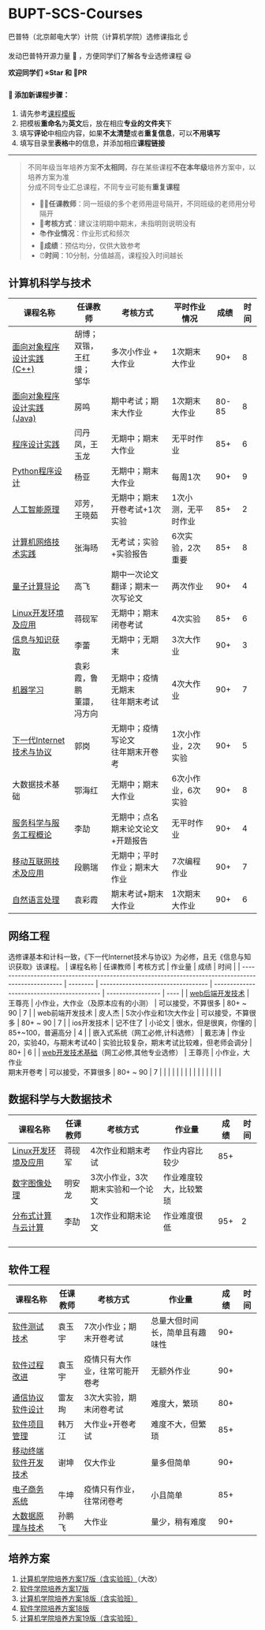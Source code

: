 # BUPT-SCS-Courses

巴普特（北京邮电大学）计院（计算机学院）选修课指北 :point_up:

发动巴普特开源力量 :muscle: ，方便同学们了解各专业选修课程 :smiley:

**欢迎同学们 :star:Star 和 :clap:PR**

#### :balloon: 添加新课程步骤：

1. 请先参考[课程模板](./course-template.md)
2. 把模板**重命名**为**英文**后，放在相应**专业的文件夹**下
3. 填写**评论**中相应内容，如果**不太清楚**或者**重复信息**，可以**不用填写**
4. 填写目录里**表格**中的信息，并添加相应**课程链接**

----

>不同年级当年培养方案**不太相同**，存在某些课程**不在本年级**培养方案中，以培养方案为准<br>
>分成不同专业汇总课程，不同专业可能有**重复课程**
>
>* :teacher:**任课教师**：同一班级的多个老师用逗号隔开，不同班级的老师用分号隔开
>* :page_with_curl:**考核方式**：建议注明期中期末，未指明则说明没有
>* :books:**作业情况**：作业形式和频次
>* :100:**成绩**：预估均分，仅供大致参考
>* :alarm_clock:**时间**：10分制，分值越高，课程投入时间越长

## 计算机科学与技术

| 课程名称                                                     | 任课教师                       | 考核方式                                | 平时作业情况        | 成绩  | 时间 |
| ------------------------------------------------------------ | ------------------------------ | --------------------------------------- | ------------------- | ----- | ---- |
| [面向对象程序设计实践 (C++)](./Computer-Science-and-Technology/Objected-Oriented-Programming(C++).md) | 胡博；<br />双锴，王红熳；<br />邹华                       | 多次小作业 + 大作业                    | 1次期末大作业       | 90+ | 8    |
| [面向对象程序设计实践 (Java)](./Computer-Science-and-Technology/Objected-Oriented-Programming(JAVA).md) | 房鸣                           | 期中考试；期末大作业                    | 1次期末大作业       | 80-85 | 8    |
| [程序设计实践](./Computer-Science-and-Technology/The-Practice-of-Programming.md) | 闫丹凤，王玉龙                 | 无期中；期末大作业                      | 无平时作业          | 85+   | 6    |
| [Python程序设计](./Computer-Science-and-Technology/Python-Programming.md) | 杨亚                           | 无期中；期末大作业                      | 每周1次             | 90+   | 9    |
| [人工智能原理](./Computer-Science-and-Technology/Principles-of-Artificial-Intelligence.md) | 邓芳，王晓茹                   | 无期中；期末开卷考试+1次实验            | 1次小测，无平时作业 | 85+   | 2    |
| [计算机网络技术实践](./Computer-Science-and-Technology/The-Practice-of-Computer-Network-Technology.md) | 张海旸                         | 无考试；实验+实验报告                   | 6次实验，2次重要    | 85+   | 8    |
| [量子计算导论](./Computer-Science-and-Technology/Introduction-of-Quantum-Computation.md) | 高飞                         | 期中一次论文翻译；期末一次写论文                     | 两次作业     | 90+   | 4    |
| [Linux开发环境及应用](./Computer-Science-and-Technology/Linux.md) | 蒋砚军                         | 无期中；期末闭卷考试                    | 4次实验             | 85+   | 6    |
| [信息与知识获取](./Computer-Science-and-Technology/Information-and-Knowledge-Acquisition.md) | 李蕾                           | 无期中；无期末                          | 3次大作业           | 90+   | 3    |
| [机器学习](./Computer-Science-and-Technology/Machine-Learning.md) | 袁彩霞，鲁鹏<br />董譞，冯方向 | 无期中；疫情无期末<br />往年期末考试    | 4次大作业           | 90+   | 7    |
| [下一代Internet技术与协议](./Computer-Science-and-Technology/Technologies-and-Protocols-of-NGI.md) | 郭岗                           | 无期中；疫情写论文<br />往年期末开卷考  | 1次小作业，2次实验  | 90+   | 5    |
| 大数据技术基础                                               | 鄂海红                         | 无期中；期末大作业                      | 6次小作业，6次实验  | 90+   | 8    |
| [服务科学与服务工程概论](./Computer-Science-and-Technology/Introduction-To-Service-Science-And-Service-Engineering.md) | 李劼                           | 无期中；点名<br />期末论文论文+开题报告 | 无平时作业          | 90+   | 4    |
| [移动互联网技术及应用](./Computer-Science-and-Technology/Mobile-Internet-Technology-and-Application.md) | 段鹏瑞                         | 无期中；平时作业；期末大作业            | 7次编程作业         | 90+   | 7    |
| [自然语言处理](./Computer-Science-and-Technology/Natural-Language-Processing.md) | 袁彩霞                         | 期末考试+期末大作业                     | 1次期末大作业       | 90+   | 6    |

## 网络工程

选修课基本和计科一致，《下一代Internet技术与协议》为必修，且无《信息与知识获取》该课程。
| 课程名称                                                                                            | 任课教师 | 考核方式                           | 作业量                                     | 成绩              | 时间 |
| --------------------------------------------------------------------------------------------------- | -------- | ---------------------------------- | ------------------------------------------ | ----------------- | ---- |
| [web后端开发技术](./Network-Engineering/Web-back-end-development-techniques.md)                     | 王尊亮   | 小作业，大作业（及原本应有的小测） | 可以接受，不算很多                         | 80+ ~ 90          |   7   |
| web前端开发技术                                                                                     | 皮人杰   | 5次小作业和1次大作业               | 可以接受，不算很多                         | 80+ ~ 90          |   7   |
| ios开发技术                                                                                         | 记不住了 | 小论文                             | 很水，但是很爽，你懂的                     | 85+~100，普遍高分 |   4   |
| 嵌入式系统（网工必修,计科选修）                                                                     | 戴志涛   | 作业20，实验40，与期末考试40       | 实验比较复杂，期末考试比较难，但老师会调分 | 80+               |   6   |
| [web开发技术基础](./Network-Engineering/Development-Techniques-for-Web.md)（网工必修,其他专业选修） | 王尊亮   | 小作业，大作业<br />期末开卷考     | 可以接受，不算很多                         | 80+ ~ 90          |  7    |
|                                                                                                     |          |                                    |                                            |                   |      |
|                                                                                                     |          |                                    |                                            |                   |      |

## 数据科学与大数据技术

| 课程名称                                                                           | 任课教师 | 考核方式                         | 作业量                 | 成绩 | 时间 |
| ---------------------------------------------------------------------------------- | -------- | -------------------------------- | ---------------------- | ---- | ---- |
| [Linux开发环境及应用](./Data-Science-and-Big-Data-Technology/Linux.md)             | 蒋砚军   | 4次作业和期末考试                | 作业内容比较少         | 85+  |      |
| [数字图像处理](./Data-Science-and-Big-Data-Technology/Digital-Image-Processing.md) | 明安龙   | 3次小作业，3次期末实验和一个论文 | 作业难度较大，比较繁琐 |      |      |
| [分布式计算与云计算](Data-Science-and-Big-Data-Technology/Distributed-and-cloud-computing.md)| 李劼 | 1次作业和期末论文| 作业难度很低|   95+ |   2   |
|                                                                                    |          |                                  |                        |      |      |
|                                                                                    |          |                                  |                        |      |      |
|                                                                                    |          |                                  |                        |      |      |
|                                                                                    |          |                                  |                        |      |      |

## 软件工程

| 课程名称 | 任课教师 | 考核方式 | 作业量 | 成绩 | 时间 |
| -------- | -------- | -------- | ------ | ---- | ---- |
|[软件测试技术](./Software-Engineering/Software-Testing-Techniques.md)|袁玉宇|7次小作业；期末开卷考试|总量大但时间长，简单且有趣味性|90+||
|[软件过程改进](./Software-Engineering/Software-Process-Improvement.md)|袁玉宇|疫情只有大作业，往常可能开卷考|无额外作业|90+||
|[通信协议软件设计](./Software-Engineering/Software-Design-of-Communitation-Protocol.md)|雷友珣|3次大实验，期末闭卷考试|难度大，繁琐|80+|      |
|[软件项目管理](./Software-Engineering/Software-Project-Management.md)|韩万江|大作业+开卷考试|难度不大，但繁琐|85+||
|[移动终端软件开发技术](./Software-Engineering/Mobile-Software-Development-Techniques.md)|谢坤|仅大作业|量多但简单|90+||
|[电子商务系统](./Software-Engineering/E-Commerce-System.md)|牛坤|疫情只有作业，往常闭卷考|小且简单|85+||
|[大数据原理与技术](./Software-Engineering/Bigdata-Principle-and-Techniques.md)|孙鹏飞|大作业|量少，稍有难度|90+||

## 培养方案

1. [计算机学院培养方案17版（含实验班）](./Cultivation/17-SCS.pdf)（大改）
2. [软件学院培养方案17版](./Cultivation/17-SSE.pdf)
3. [计算机学院培养方案18版（含实验班）](./Cultivation/18-SCS.pdf)
4. [软件学院培养方案18版](./Cultivation/18-SSE.pdf)
5. [计算机学院培养方案19版（含实验班）](./Cultivation/19-SCS.pdf)
